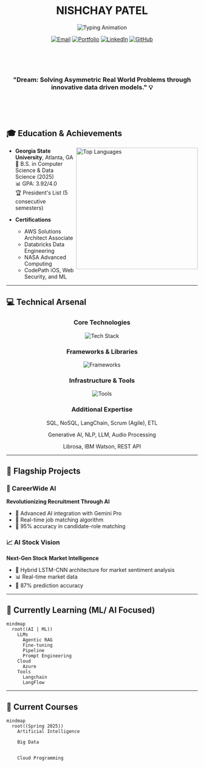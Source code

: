 <div align="center">

  # NISHCHAY PATEL

![Typing Animation](https://readme-typing-svg.demolab.com?font=Fira+Code&weight=600&size=28&duration=4000&pause=1000&color=6AD3F7&center=true&vCenter=true&width=500&lines=AI+%26+ML+Engineer;Software+Engineer;Data+Engineer;)

[![Email](https://img.shields.io/badge/Email-nishchay22.03.2003%40gmail.com-EA4335?style=flat-square)](mailto:nishchay22.03.2003@gmail.com)
[![Portfolio](https://img.shields.io/badge/Portfolio-patelnishchay.vercel.app-4285F4?style=flat-square)](https://patelnishchay.vercel.app/)
[![LinkedIn](https://img.shields.io/badge/LinkedIn-nishchay--pat-0A66C2?style=flat-square&logo=linkedin)](https://www.linkedin.com/in/nishchay-pat/)
[![GitHub](https://img.shields.io/badge/GitHub-Nishchaypat-181717?style=flat-square&logo=github)](https://github.com/Nishchaypat)

</div>
</br></br></br>

<div align="center">

### "Dream: Solving Asymmetric Real World Problems through innovative data driven models." 💡

</div>

</br></br></br>

## 🎓 Education & Achievements

<img align="right" src="https://github-readme-stats.vercel.app/api/top-langs/?username=Nishchaypat&layout=compact&theme=react&hide_border=true" width="320" alt="Top Languages">

- **Georgia State University**, Atlanta, GA  
  🎯 B.S. in Computer Science & Data Science (2025)  
  📊 GPA: 3.92/4.0  
  🏆 President's List (5 consecutive semesters)

- **Certifications**  
  - AWS Solutions Architect Associate
  - Databricks Data Engineering
  - NASA Advanced Computing
  - CodePath iOS, Web Security, and ML

---

## 💻 Technical Arsenal

<div align="center">

### Core Technologies
![Tech Stack](https://skillicons.dev/icons?i=py,html,css,js,django,react,nodejs,flask,java,c&theme=dark)

### Frameworks & Libraries
![Frameworks](https://skillicons.dev/icons?i=tensorflow,pytorch,spark,bert&theme=dark)

### Infrastructure & Tools
![Tools](https://skillicons.dev/icons?i=aws,gcp,git,docker,mongodb,postgres,kubernetes&theme=dark)

### Additional Expertise

SQL, NoSQL, LangChain, Scrum (Agile), ETL
 
Generative AI, NLP, LLM, Audio Processing

Librosa, IBM Watson, REST API

</div>

---

## 🚀 Flagship Projects

### 🤖 CareerWide AI
**Revolutionizing Recruitment Through AI**
- 🧠 Advanced AI integration with Gemini Pro
- 🔄 Real-time job matching algorithm
- 🎯 95% accuracy in candidate-role matching

### 📈 AI Stock Vision
**Next-Gen Stock Market Intelligence**
- 🤖 Hybrid LSTM-CNN architecture for market sentiment analysis
- 📊 Real-time market data
- 🎯 87% prediction accuracy


---

## 🌱 Currently Learning (ML/ AI Focused)

```mermaid
mindmap
  root((AI | ML))
    LLMs
      Agentic RAG
      Fine-tuning
      Pipeline
      Prompt Engineering
    Cloud
      Azure
    Tools
      Langchain
      LangFlow
```

---

## 📓 Current Courses

```mermaid
mindmap
  root((Spring 2025))
    Artificial Intelligence
      
    Big Data
      
      
    Cloud Programming

```

